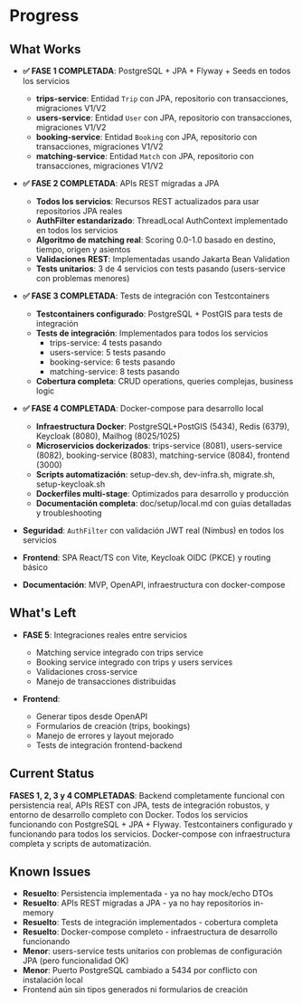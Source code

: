 # Progress

## What Works
- **✅ FASE 1 COMPLETADA**: PostgreSQL + JPA + Flyway + Seeds en todos los servicios
  - **trips-service**: Entidad `Trip` con JPA, repositorio con transacciones, migraciones V1/V2
  - **users-service**: Entidad `User` con JPA, repositorio con transacciones, migraciones V1/V2
  - **booking-service**: Entidad `Booking` con JPA, repositorio con transacciones, migraciones V1/V2
  - **matching-service**: Entidad `Match` con JPA, repositorio con transacciones, migraciones V1/V2

- **✅ FASE 2 COMPLETADA**: APIs REST migradas a JPA
  - **Todos los servicios**: Recursos REST actualizados para usar repositorios JPA reales
  - **AuthFilter estandarizado**: ThreadLocal AuthContext implementado en todos los servicios
  - **Algoritmo de matching real**: Scoring 0.0-1.0 basado en destino, tiempo, origen y asientos
  - **Validaciones REST**: Implementadas usando Jakarta Bean Validation
  - **Tests unitarios**: 3 de 4 servicios con tests pasando (users-service con problemas menores)

- **✅ FASE 3 COMPLETADA**: Tests de integración con Testcontainers
  - **Testcontainers configurado**: PostgreSQL + PostGIS para tests de integración
  - **Tests de integración**: Implementados para todos los servicios
    - trips-service: 4 tests pasando
    - users-service: 5 tests pasando
    - booking-service: 6 tests pasando
    - matching-service: 8 tests pasando
  - **Cobertura completa**: CRUD operations, queries complejas, business logic

- **✅ FASE 4 COMPLETADA**: Docker-compose para desarrollo local
  - **Infraestructura Docker**: PostgreSQL+PostGIS (5434), Redis (6379), Keycloak (8080), Mailhog (8025/1025)
  - **Microservicios dockerizados**: trips-service (8081), users-service (8082), booking-service (8083), matching-service (8084), frontend (3000)
  - **Scripts automatización**: setup-dev.sh, dev-infra.sh, migrate.sh, setup-keycloak.sh
  - **Dockerfiles multi-stage**: Optimizados para desarrollo y producción
  - **Documentación completa**: doc/setup/local.md con guías detalladas y troubleshooting

- **Seguridad**: `AuthFilter` con validación JWT real (Nimbus) en todos los servicios
- **Frontend**: SPA React/TS con Vite, Keycloak OIDC (PKCE) y routing básico
- **Documentación**: MVP, OpenAPI, infraestructura con docker-compose

## What's Left
- **FASE 5**: Integraciones reales entre servicios
  - Matching service integrado con trips service
  - Booking service integrado con trips y users services
  - Validaciones cross-service
  - Manejo de transacciones distribuidas

- **Frontend**: 
  - Generar tipos desde OpenAPI
  - Formularios de creación (trips, bookings)
  - Manejo de errores y layout mejorado
  - Tests de integración frontend-backend

## Current Status
**FASES 1, 2, 3 y 4 COMPLETADAS**: Backend completamente funcional con persistencia real, APIs REST con JPA, tests de integración robustos, y entorno de desarrollo completo con Docker. Todos los servicios funcionando con PostgreSQL + JPA + Flyway. Testcontainers configurado y funcionando para todos los servicios. Docker-compose con infraestructura completa y scripts de automatización.

## Known Issues
- **Resuelto**: Persistencia implementada - ya no hay mock/echo DTOs
- **Resuelto**: APIs REST migradas a JPA - ya no hay repositorios in-memory
- **Resuelto**: Tests de integración implementados - cobertura completa
- **Resuelto**: Docker-compose completo - infraestructura de desarrollo funcionando
- **Menor**: users-service tests unitarios con problemas de configuración JPA (pero funcionalidad OK)
- **Menor**: Puerto PostgreSQL cambiado a 5434 por conflicto con instalación local
- Frontend aún sin tipos generados ni formularios de creación

